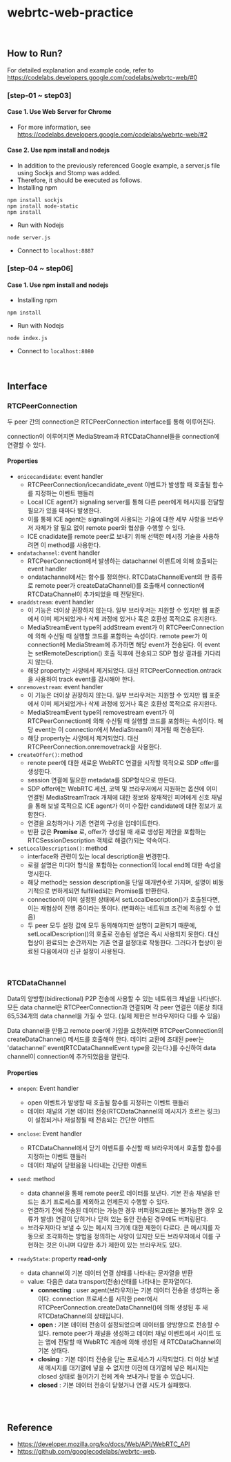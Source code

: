 # webrtc-web-practice

<br>

## How to Run?

For detailed explanation and example code, refer to https://codelabs.developers.google.com/codelabs/webrtc-web/#0

### [step-01 ~ step03]

#### Case 1. Use Web Server for Chrome

  * For more information, see https://codelabs.developers.google.com/codelabs/webrtc-web/#2

#### Case 2. Use npm install and nodejs

  * In addition to the previously referenced Google example, a server.js file using Sockjs and Stomp was added. 
  * Therefore, it should be executed as follows.
  * Installing npm

  ```
npm install sockjs
npm install node-static
npm install
  ```

  * Run with Nodejs

  ```
node server.js
  ```

  * Connect to ```localhost:8887```





### [step-04 ~ step06]

#### Case 1. Use npm install and nodejs

  * Installing npm

  ```
npm install
  ```

  * Run with Nodejs

  ```
node index.js
  ```

  * Connect to ```localhost:8080```

<br>



## Interface



### RTCPeerConnection

두 peer 간의 connection은 RTCPeerConnection interface를 통해 이루어진다.

connection이 이루어지면 MediaStream과 RTCDataChannel들을 connection에 연결할 수 있다.



#### Properties

* ```onicecandidate```: event handler
  * RTCPeerConnection/icecandidate_event 이벤트가 발생할 때 호출될 함수를 지정하는 이벤트 핸들러
  * Local ICE agent가 signaling server를 통해 다른 peer에게 메시지를 전달할 필요가 있을 때마다 발생한다. 
  * 이를 통해 ICE agent는 signaling에 사용되는 기술에 대한 세부 사항을 브라우저 자체가 알 필요 없이 remote peer와 협상을 수행할 수 있다. 
  * ICE cnadidate를 remote peer로 보내기 위해 선택한 메시징 기술을 사용하려면 이 method를 사용한다.
* ```ondatachannel```: event handler
  * RTCPeerConnection에서 발생하는 datachannel 이벤트에 의해 호출되는 event handler
  * ondatachannel에서는 함수를 정의한다. RTCDataChannelEvent의 한 종류로 remote peer가 createDataChannel()를 호출해서 connection에 RTCDataChannel이 추가되었을 때 전달된다. 
* ```onaddstream```: event handler
  * 이 기능은 더이상 권장하지 않는다. 일부 브라우저는 지원할 수 있지만 웹 표준에서 이미 제거되었거나 삭제 과정에 있거나 혹은 호환성 목적으로 유지왼다.
  * MediaStreamEvent type의 addStream event가 이 RTCPeerConnection에 의해 수신될 때 실행할 코드를 포함하는 속성이다. remote peer가 이 connection에 MediaStream에 추가하면 해당 event가 전송된다. 이 event는 setRemoteDescription() 호출 직후에 전송되고 SDP 협상 결과를 기다리지 않는다.
  * 해당 property는 사양에서 제거되었다. 대신 RTCPeerConnection.ontrack을 사용하여 track event를 감시해야 한다.
* ```onremovestream```: event handler
  * 이 기능은 더이상 권장하지 않는다. 일부 브라우저는 지원할 수 있지만 웹 표준에서 이미 제거되었거나 삭제 과정에 있거나 혹은 호환성 목적으로 유지왼다.
  * MediaStreamEvent type의 removestream event가 이 RTCPeerConnection에 의해 수신될 때 실행할 코드를 포함하는 속성이다. 해당 event는 이 connection에서 MediaStream이 제거될 때 전송된다.
  * 해당 property는 사양에서 제거되었다. 대신 RTCPeerConnection.onremovetrack을 사용한다.
* ```createOffer()```: method
  * renote peer에 대한 새로운 WebRTC 연결을 시작할 목적으로 SDP offer를 생성한다. 
  * session 연결에 필요한 metadata를 SDP형식으로 만든다.
  * SDP offer에는 WebRTC 세션, 코덱 및 브라우저에서 지원하는 옵션에 이미 연결된 MediaStreamTrack 개체에 대한 정보와 잠재적인 피어에게 신호 채널을 통해 보낼 목적으로 ICE agent가 이미 수집한 candidate에 대한 정보가 포함한다.
  * 연결을 요청하거나 기존 연결의 구성을 업데이트한다.
  * 반환 값은 __Promise__ 로, offer가 생성될 때 새로 생성된 제안을 포함하는 RTCSessionDescription 객체로 해결(?)되는 약속이다.
* ```setLocalDescription()```: method
  * interface와 관련이 있는 local description을 변경한다.
  * 로컬 설명은 미디어 형식을 포함하는 connection의 local end에 대한 속성을 명시한다.
  * 해당 method는 session description을 단일 매개변수로 가지며, 설명이 비동기적으로 변하게되면 fulfilled되는 Promise를 반환한다.
  * connection이 이미 설정된 상태에서 setLocalDescription()가 호출된다면, 이는 재협상이 진행 중이라는 뜻이다. (변화하는 네트워크 조건에 적응할 수 있음)
  * 두 peer 모두 설정 값에 모두 동의해야지만 설명이 교환되기 때문에, setLocalDescription()의 호출로 전송된 설명은 즉시 사용되지 못한다. 대신 협상이 완료되는 순간까지는 기존 연결 설정대로 작동한다. 그러다가 협상이 완료된 다음에서야 신규 설정이 사용된다.

<br>

### RTCDataChannel

Data의 양방향(bidirectional) P2P 전송에 사용할 수 있는 네트워크 채널을 나타낸다. 모든 data channel은 RTCPeerConnection과 연결되며 각 peer 연결은 이론상 최대 65,534개의 data channel을 가질 수 있다. (실제 제한은 브라우저마다 다를 수 있음)

Data channel을 만들고 remote peer에 가입을 요청하려면 RTCPeerConnection의 createDataChannel() 메서드를 호출해야 한다. 데이터 교환에 초대된 peer는 'datachannel' event(RTCDataChannelEvent type을 갖는다.)를 수신하여 data channel이 connection에 추가되었음을 알린다.



#### Properties 

* ```onopen```: Event handler

  * open 이벤트가 발생할 때 호출될 함수를 지정하는 이벤트 핸들러
  * 데이터 채널의 기본 데이터 전송(RTCDataChannel의 메시지가 흐르는 링크)이 설정되거나 재설정될 때 전송되는 간단한 이벤트

* ```onclose```: Event handler

  * RTCDataChannel에서 닫기 이벤트를 수신할 때 브라우저에서 호출할 함수를 지정하는 이벤트 핸들러
  * 데이터 채널이 닫혔음을 나타내는 간단한 이벤트

* ```send```: method

  * data channel을 통해 remote peer로 데이터를 보낸다. 기본 전송 채널을 만드는 초기 프로세스를 제외하고 언제든지 수행할 수 있다.
  * 연결하기 전에 전송된 데이터는 가능한 경우 버퍼링되고(또는 불가능한 경우 오류가 발생) 연결이 닫히거나 닫혀 있는 동안 전송된 경우에도 버퍼링된다.
  * 브라우저마다 보낼 수 있는 메시지 크기에 대한 제한이 다르다. 큰 메시지를 자동으로 조각화하는 방법을 정의하는 사양이 있지만 모든 브라우저에서 이를 구현하는 것은 아니며 다양한 추가 제한이 있는 브라우저도 있다.

* ```readyState```: property __read-only__

  * data channel의 기본 데이터 연결 상태를 나타내는 문자열을 반환
  * value: 다음은 data transport(전송)산태를 나타내는 문자열이다.
    * __connecting__ : user agent(브라우저)는 기본 데이터 전송을 생성하는 중이다. connection 프로세스를 시작한 peer에서 RTCPeerConnection.createDataChannel()에 의해 생성된 후 새 RTCDataChannel의 상태입니다.
    * __open__ : 기본 데이터 전송이 설정되었으며 데이터를 양방향으로 전송할 수 있다. remote peer가 채널을 생성하고 데이터 채널 이벤트에서 사이트 또는 앱에 전달할 때 WebRTC 계층에 의해 생성된 새 RTCDataChannel의 기본 상태다.
    * __closing__ : 기본 데이터 전송을 닫는 프로세스가 시작되었다. 더 이상 보낼 새 메시지를 대기열에 넣을 수 없지만 이전에 대기열에 넣은 메시지는 closed 상태로 들어가기 전에 계속 보내거나 받을 수 있습니다.
    * __closed__ : 기본 데이터 전송이 닫혔거나 연결 시도가 실패했다.

  

  

<br>

<br>

## Reference


* https://developer.mozilla.org/ko/docs/Web/API/WebRTC_API
* https://github.com/googlecodelabs/webrtc-web.
